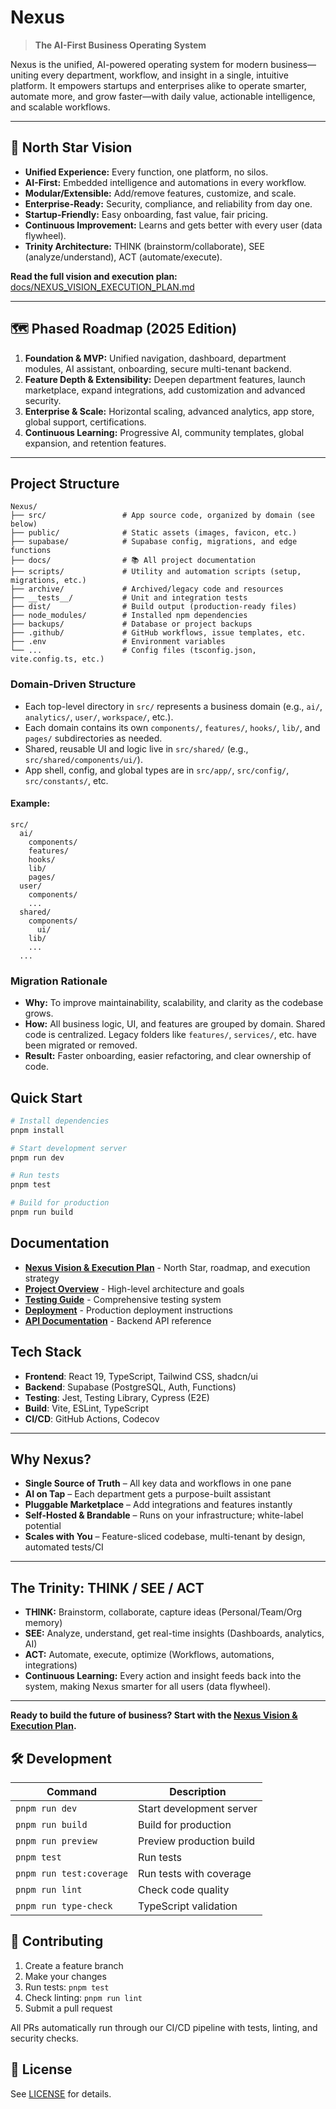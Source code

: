 # Nexus

> **The AI-First Business Operating System**

Nexus is the unified, AI-powered operating system for modern business—uniting every department, workflow, and insight in a single, intuitive platform. It empowers startups and enterprises alike to operate smarter, automate more, and grow faster—with daily value, actionable intelligence, and scalable workflows.

---

## 🚀 North Star Vision

- **Unified Experience:** Every function, one platform, no silos.
- **AI-First:** Embedded intelligence and automations in every workflow.
- **Modular/Extensible:** Add/remove features, customize, and scale.
- **Enterprise-Ready:** Security, compliance, and reliability from day one.
- **Startup-Friendly:** Easy onboarding, fast value, fair pricing.
- **Continuous Improvement:** Learns and gets better with every user (data flywheel).
- **Trinity Architecture:** THINK (brainstorm/collaborate), SEE (analyze/understand), ACT (automate/execute).

**Read the full vision and execution plan:** [docs/NEXUS_VISION_EXECUTION_PLAN.md](./docs/NEXUS_VISION_EXECUTION_PLAN.md)

---

## 🗺️ Phased Roadmap (2025 Edition)

1. **Foundation & MVP:** Unified navigation, dashboard, department modules, AI assistant, onboarding, secure multi-tenant backend.
2. **Feature Depth & Extensibility:** Deepen department features, launch marketplace, expand integrations, add customization and advanced security.
3. **Enterprise & Scale:** Horizontal scaling, advanced analytics, app store, global support, certifications.
4. **Continuous Learning:** Progressive AI, community templates, global expansion, and retention features.

---

## Project Structure

```
Nexus/
├── src/                 # App source code, organized by domain (see below)
├── public/              # Static assets (images, favicon, etc.)
├── supabase/            # Supabase config, migrations, and edge functions
├── docs/                # 📚 All project documentation
├── scripts/             # Utility and automation scripts (setup, migrations, etc.)
├── archive/             # Archived/legacy code and resources
├── __tests__/           # Unit and integration tests
├── dist/                # Build output (production-ready files)
├── node_modules/        # Installed npm dependencies
├── backups/             # Database or project backups
├── .github/             # GitHub workflows, issue templates, etc.
├── .env                 # Environment variables
└── ...                  # Config files (tsconfig.json, vite.config.ts, etc.)
```

### Domain-Driven Structure

- Each top-level directory in `src/` represents a business domain (e.g., `ai/`, `analytics/`, `user/`, `workspace/`, etc.).
- Each domain contains its own `components/`, `features/`, `hooks/`, `lib/`, and `pages/` subdirectories as needed.
- Shared, reusable UI and logic live in `src/shared/` (e.g., `src/shared/components/ui/`).
- App shell, config, and global types are in `src/app/`, `src/config/`, `src/constants/`, etc.

#### Example:
```
src/
  ai/
    components/
    features/
    hooks/
    lib/
    pages/
  user/
    components/
    ...
  shared/
    components/
      ui/
    lib/
    ...
  ...
```

### Migration Rationale

- **Why:** To improve maintainability, scalability, and clarity as the codebase grows.
- **How:** All business logic, UI, and features are grouped by domain. Shared code is centralized. Legacy folders like `features/`, `services/`, etc. have been migrated or removed.
- **Result:** Faster onboarding, easier refactoring, and clear ownership of code.

## Quick Start

```bash
# Install dependencies
pnpm install

# Start development server
pnpm run dev

# Run tests
pnpm test

# Build for production
pnpm run build
```

## Documentation

- **[Nexus Vision & Execution Plan](docs/NEXUS_VISION_EXECUTION_PLAN.md)** - North Star, roadmap, and execution strategy
- **[Project Overview](docs/PROJECT_OVERVIEW.md)** - High-level architecture and goals
- **[Testing Guide](docs/testing/TESTING_CHECKLIST.md)** - Comprehensive testing system
- **[Deployment](docs/deployment/DEPLOYMENT.md)** - Production deployment instructions
- **[API Documentation](docs/api.md)** - Backend API reference

## Tech Stack

- **Frontend**: React 19, TypeScript, Tailwind CSS, shadcn/ui
- **Backend**: Supabase (PostgreSQL, Auth, Functions)
- **Testing**: Jest, Testing Library, Cypress (E2E)
- **Build**: Vite, ESLint, TypeScript
- **CI/CD**: GitHub Actions, Codecov

---

## Why Nexus?

- **Single Source of Truth** – All key data and workflows in one pane
- **AI on Tap** – Each department gets a purpose-built assistant
- **Pluggable Marketplace** – Add integrations and features instantly
- **Self-Hosted & Brandable** – Runs on your infrastructure; white-label potential
- **Scales with You** – Feature-sliced codebase, multi-tenant by design, automated tests/CI

---

## The Trinity: THINK / SEE / ACT

- **THINK:** Brainstorm, collaborate, capture ideas (Personal/Team/Org memory)
- **SEE:** Analyze, understand, get real-time insights (Dashboards, analytics, AI)
- **ACT:** Automate, execute, optimize (Workflows, automations, integrations)
- **Continuous Learning:** Every action and insight feeds back into the system, making Nexus smarter for all users (data flywheel).

---

**Ready to build the future of business? Start with the [Nexus Vision & Execution Plan](docs/NEXUS_VISION_EXECUTION_PLAN.md).**

## 🛠️ **Development**

| Command | Description |
|---------|-------------|
| `pnpm run dev` | Start development server |
| `pnpm run build` | Build for production |
| `pnpm run preview` | Preview production build |
| `pnpm test` | Run tests |
| `pnpm run test:coverage` | Run tests with coverage |
| `pnpm run lint` | Check code quality |
| `pnpm run type-check` | TypeScript validation |

## 🤝 **Contributing**

1. Create a feature branch
2. Make your changes
3. Run tests: `pnpm test`
4. Check linting: `pnpm run lint`
5. Submit a pull request

All PRs automatically run through our CI/CD pipeline with tests, linting, and security checks.

## 📄 **License**

See [LICENSE](docs/LICENSE) for details. 